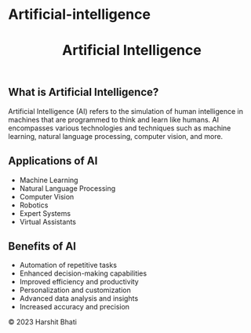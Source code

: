 # Artificial-intelligence
<!DOCTYPE html>
<html>
<head>
  <title>Artificial Intelligence</title>
  <style>
    /* Add CSS styles here for styling the webpage */
  </style>
</head>
<body>
  <header>
    <h1>Artificial Intelligence</h1>
  </header>

  <section>
    <h2>What is Artificial Intelligence?</h2>
    <p>Artificial Intelligence (AI) refers to the simulation of human intelligence in machines that are programmed to think and learn like humans. AI encompasses various technologies and techniques such as machine learning, natural language processing, computer vision, and more.</p>
  </section>

  <section>
    <h2>Applications of AI</h2>
    <ul>
      <li>Machine Learning</li>
      <li>Natural Language Processing</li>
      <li>Computer Vision</li>
      <li>Robotics</li>
      <li>Expert Systems</li>
      <li>Virtual Assistants</li>
    </ul>
  </section>

  <section>
    <h2>Benefits of AI</h2>
    <ul>
      <li>Automation of repetitive tasks</li>
      <li>Enhanced decision-making capabilities</li>
      <li>Improved efficiency and productivity</li>
      <li>Personalization and customization</li>
      <li>Advanced data analysis and insights</li>
      <li>Increased accuracy and precision</li>
    </ul>
  </section>

  <footer>
    <p>&copy; 2023 Harshit Bhati</p>
  </footer>
</body>
</html>


